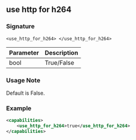 ## use http for h264


### Signature

`<use_http_for_h264> </use_http_for_h264> `


| Parameter | Description |
| --- | --- |
| bool | True/False |


### Usage Note

Default is False. 


### Example

```xml
<capabilities>
    <use_http_for_h264>true</use_http_for_h264>
</capabilities>
```
